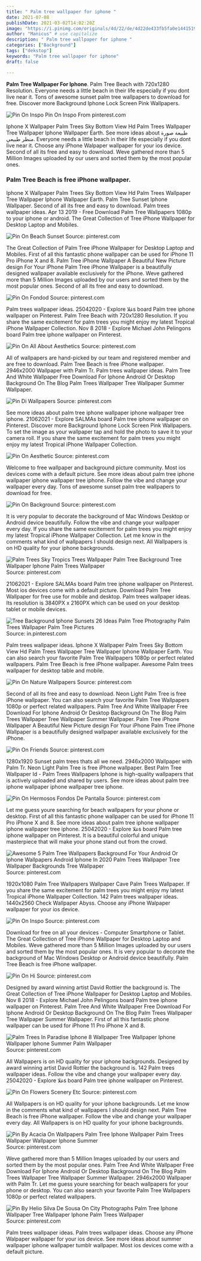 ```yaml
---
title: " Palm tree wallpaper for iphone "
date: 2021-07-08
publishDate: 2021-03-02T14:02:20Z
image: "https://i.pinimg.com/originals/4d/22/de/4d22de433fb5fa0e1441519f0f2aa95d.jpg"
author: "Manicus" # use capitalize
description: " Palm tree wallpaper for iphone "
categories: ["Background"]
tags: ["dekstop"]
keywords: "Palm tree wallpaper for iphone"
draft: false

---
```



**Palm Tree Wallpaper For Iphone**. Palm Tree Beach with 720x1280 Resolution. Everyone needs a little beach in their life especially if you dont live near it. Tons of awesome sunset palm tree wallpapers to download for free. Discover more Background Iphone Lock Screen Pink Wallpapers.

![Pin On Inspo](https://i.pinimg.com/474x/8e/3c/e7/8e3ce7be5993f8dfabc03c2609b29b33.jpg "Pin On Inspo")
Pin On Inspo From pinterest.com


Iphone X Wallpaper Palm Trees Sky Bottom View Hd Palm Trees Wallpaper Tree Wallpaper Iphone Wallpaper Earth. See more ideas about طبيعة صورة منظر طبيعي. Everyone needs a little beach in their life especially if you dont live near it. Choose any iPhone Walpaper wallpaper for your ios device. Second of all its free and easy to download. Weve gathered more than 5 Million Images uploaded by our users and sorted them by the most popular ones.

### Palm Tree Beach is free iPhone wallpaper.

Iphone X Wallpaper Palm Trees Sky Bottom View Hd Palm Trees Wallpaper Tree Wallpaper Iphone Wallpaper Earth. Palm Tree Sunset Iphone Wallpaper. Second of all its free and easy to download. Palm trees wallpaper ideas. Apr 13 2019 - Free Download Palm Tree Wallpapers 1080p to your iphone or android. The Great Collection of Tree iPhone Wallpaper for Desktop Laptop and Mobiles.


![Pin On Beach Sunset](https://i.pinimg.com/originals/4f/9b/7a/4f9b7a120648dea92573fbb6bff07436.jpg "Pin On Beach Sunset")
Source: pinterest.com

The Great Collection of Palm Tree iPhone Wallpaper for Desktop Laptop and Mobiles. First of all this fantastic phone wallpaper can be used for iPhone 11 Pro iPhone X and 8. Palm Tree iPhone Wallpaper A Beautiful New Picture design For Your iPhone Palm Tree iPhone Wallpaper is a beautifully designed wallpaper available exclusively for the iPhone. Weve gathered more than 5 Million Images uploaded by our users and sorted them by the most popular ones. Second of all its free and easy to download.

![Pin On Fondod](https://i.pinimg.com/originals/f6/8a/2e/f68a2e8e6b01d4955835c45431a52c99.png "Pin On Fondod")
Source: pinterest.com

Palm trees wallpaper ideas. 25042020 - Explore غلاs board Palm tree iphone wallpaper on Pinterest. Palm Tree Beach with 720x1280 Resolution. If you share the same excitement for palm trees you might enjoy my latest Tropical iPhone Wallpaper Collection. Nov 8 2018 - Explore Michael John Pelingons board Palm tree iphone wallpaper on Pinterest.

![Pin On All About Aesthetics](https://i.pinimg.com/originals/35/c9/70/35c97024c3caf2baf83c93fff20a0997.jpg "Pin On All About Aesthetics")
Source: pinterest.com

All of wallpapers are hand-picked by our team and registered member and are free to download. Palm Tree Beach is free iPhone wallpaper. 2946x2000 Wallpaper with Palm Tr. Palm trees wallpaper ideas. Palm Tree And White Wallpaper Free Download For Iphone Android Or Desktop Background On The Blog Palm Trees Wallpaper Tree Wallpaper Summer Wallpaper.

![Pin Di Wallpapers](https://i.pinimg.com/474x/ee/9d/93/ee9d93ec92ecfbe41ad518ddfafae3b3.jpg "Pin Di Wallpapers")
Source: pinterest.com

See more ideas about palm tree iphone wallpaper iphone wallpaper tree iphone. 21062021 - Explore SALMAs board Palm tree iphone wallpaper on Pinterest. Discover more Background Iphone Lock Screen Pink Wallpapers. To set the image as your wallpaper tap and hold the photo to save it to your camera roll. If you share the same excitement for palm trees you might enjoy my latest Tropical iPhone Wallpaper Collection.

![Pin On Aesthetic](https://i.pinimg.com/474x/73/3d/30/733d30214b2bfd3e5ea50f89feef394a.jpg "Pin On Aesthetic")
Source: pinterest.com

Welcome to free wallpaper and background picture community. Most ios devices come with a default picture. See more ideas about palm tree iphone wallpaper iphone wallpaper tree iphone. Follow the vibe and change your wallpaper every day. Tons of awesome sunset palm tree wallpapers to download for free.

![Pin On Background](https://i.pinimg.com/736x/80/7a/7c/807a7c630a8a4f50ec9a1743d721f0c5.jpg "Pin On Background")
Source: pinterest.com

It is very popular to decorate the background of Mac Windows Desktop or Android device beautifully. Follow the vibe and change your wallpaper every day. If you share the same excitement for palm trees you might enjoy my latest Tropical iPhone Wallpaper Collection. Let me know in the comments what kind of wallpapers I should design next. All Wallpapers is on HD quality for your iphone backgrounds.

![Palm Trees Sky Tropics Trees Wallpaper Palm Tree Background Tree Wallpaper Iphone Palm Trees Wallpaper](https://i.pinimg.com/originals/61/53/29/615329b595a178c8fb32e68dbf773af1.jpg "Palm Trees Sky Tropics Trees Wallpaper Palm Tree Background Tree Wallpaper Iphone Palm Trees Wallpaper")
Source: pinterest.com

21062021 - Explore SALMAs board Palm tree iphone wallpaper on Pinterest. Most ios devices come with a default picture. Download Palm Tree Wallpaper for free use for mobile and desktop. Palm trees wallpaper ideas. Its resolution is 3840PX x 2160PX which can be used on your desktop tablet or mobile devices.

![Tree Background Iphone Sunsets 26 Ideas Palm Tree Photography Palm Trees Wallpaper Palm Tree Pictures](https://i.pinimg.com/originals/dc/d1/2d/dcd12d42f37a38fd9729c598de83a16d.jpg "Tree Background Iphone Sunsets 26 Ideas Palm Tree Photography Palm Trees Wallpaper Palm Tree Pictures")
Source: in.pinterest.com

Palm trees wallpaper ideas. Iphone X Wallpaper Palm Trees Sky Bottom View Hd Palm Trees Wallpaper Tree Wallpaper Iphone Wallpaper Earth. You can also search your favorite Palm Tree Wallpapers 1080p or perfect related wallpapers. Palm Tree Beach is free iPhone wallpaper. Awesome Palm trees wallpaper for desktop table and mobile.

![Pin On Nature Wallpapers](https://i.pinimg.com/originals/82/ba/79/82ba79cb356972780169c901b50b4c50.jpg "Pin On Nature Wallpapers")
Source: pinterest.com

Second of all its free and easy to download. Neon Light Palm Tree is free iPhone wallpaper. You can also search your favorite Palm Tree Wallpapers 1080p or perfect related wallpapers. Palm Tree And White Wallpaper Free Download For Iphone Android Or Desktop Background On The Blog Palm Trees Wallpaper Tree Wallpaper Summer Wallpaper. Palm Tree iPhone Wallpaper A Beautiful New Picture design For Your iPhone Palm Tree iPhone Wallpaper is a beautifully designed wallpaper available exclusively for the iPhone.

![Pin On Friends](https://i.pinimg.com/originals/c3/8d/b1/c38db16d5e10883a3a8fd99a4bf88176.jpg "Pin On Friends")
Source: pinterest.com

1280x1920 Sunset palm trees thats all we need. 2946x2000 Wallpaper with Palm Tr. Neon Light Palm Tree is free iPhone wallpaper. Best Palm Tree Wallpaper Id - Palm Trees Wallpapers Iphone is high-quality wallpapers that is actively uploaded and shared by users. See more ideas about palm tree iphone wallpaper iphone wallpaper tree iphone.

![Pin On Hermosos Fondos De Pantalla](https://i.pinimg.com/originals/ee/e1/ee/eee1eef689eb14b396780314f4e7a985.jpg "Pin On Hermosos Fondos De Pantalla")
Source: pinterest.com

Let me guess youre searching for beach wallpapers for your phone or desktop. First of all this fantastic phone wallpaper can be used for iPhone 11 Pro iPhone X and 8. See more ideas about palm tree iphone wallpaper iphone wallpaper tree iphone. 25042020 - Explore غلاs board Palm tree iphone wallpaper on Pinterest. It is a beautiful colorful and unique masterpiece that will make your phone stand out from the crowd.

![Awesome 5 Palm Tree Wallpapers Background For Your Android Or Iphone Wallpapers Android Iphone In 2020 Palm Trees Wallpaper Tree Wallpaper Backgrounds Tree Wallpaper](https://i.pinimg.com/originals/a6/bd/57/a6bd5706b0505a1316585fd534c40b93.jpg "Awesome 5 Palm Tree Wallpapers Background For Your Android Or Iphone Wallpapers Android Iphone In 2020 Palm Trees Wallpaper Tree Wallpaper Backgrounds Tree Wallpaper")
Source: pinterest.com

1920x1080 Palm Tree Wallpapers Wallpaper Cave Palm Trees Wallpaper. If you share the same excitement for palm trees you might enjoy my latest Tropical iPhone Wallpaper Collection. 142 Palm trees wallpaper ideas. 1440x2560 Check Wallpaper Abyss. Choose any iPhone Walpaper wallpaper for your ios device.

![Pin On Inspo](https://i.pinimg.com/474x/8e/3c/e7/8e3ce7be5993f8dfabc03c2609b29b33.jpg "Pin On Inspo")
Source: pinterest.com

Download for free on all your devices - Computer Smartphone or Tablet. The Great Collection of Tree iPhone Wallpaper for Desktop Laptop and Mobiles. Weve gathered more than 5 Million Images uploaded by our users and sorted them by the most popular ones. It is very popular to decorate the background of Mac Windows Desktop or Android device beautifully. Palm Tree Beach is free iPhone wallpaper.

![Pin On Hi](https://i.pinimg.com/736x/b7/12/a1/b712a1267ba1d1259accbd33fa746ea6.jpg "Pin On Hi")
Source: pinterest.com

Designed by award winning artist David Rottier the background is. The Great Collection of Tree iPhone Wallpaper for Desktop Laptop and Mobiles. Nov 8 2018 - Explore Michael John Pelingons board Palm tree iphone wallpaper on Pinterest. Palm Tree And White Wallpaper Free Download For Iphone Android Or Desktop Background On The Blog Palm Trees Wallpaper Tree Wallpaper Summer Wallpaper. First of all this fantastic phone wallpaper can be used for iPhone 11 Pro iPhone X and 8.

![Palm Trees In Paradise Iphone 8 Wallpaper Tree Wallpaper Iphone Wallpaper Iphone Summer Palm Wallpaper](https://i.pinimg.com/736x/ae/b2/a8/aeb2a83c2e6ca74d645d8d02b7c40620.jpg "Palm Trees In Paradise Iphone 8 Wallpaper Tree Wallpaper Iphone Wallpaper Iphone Summer Palm Wallpaper")
Source: pinterest.com

All Wallpapers is on HD quality for your iphone backgrounds. Designed by award winning artist David Rottier the background is. 142 Palm trees wallpaper ideas. Follow the vibe and change your wallpaper every day. 25042020 - Explore غلاs board Palm tree iphone wallpaper on Pinterest.

![Pin On Flowers Scenery Etc](https://i.pinimg.com/736x/d3/aa/4c/d3aa4c47fdea6329b3a3fb31e6726ce6.jpg "Pin On Flowers Scenery Etc")
Source: pinterest.com

All Wallpapers is on HD quality for your iphone backgrounds. Let me know in the comments what kind of wallpapers I should design next. Palm Tree Beach is free iPhone wallpaper. Follow the vibe and change your wallpaper every day. All Wallpapers is on HD quality for your iphone backgrounds.

![Pin By Acacia On Wallpapers Palm Tree Iphone Wallpaper Palm Trees Wallpaper Wallpaper Iphone Summer](https://i.pinimg.com/originals/10/72/22/1072225f1b1636563b7879caa56fd411.jpg "Pin By Acacia On Wallpapers Palm Tree Iphone Wallpaper Palm Trees Wallpaper Wallpaper Iphone Summer")
Source: pinterest.com

Weve gathered more than 5 Million Images uploaded by our users and sorted them by the most popular ones. Palm Tree And White Wallpaper Free Download For Iphone Android Or Desktop Background On The Blog Palm Trees Wallpaper Tree Wallpaper Summer Wallpaper. 2946x2000 Wallpaper with Palm Tr. Let me guess youre searching for beach wallpapers for your phone or desktop. You can also search your favorite Palm Tree Wallpapers 1080p or perfect related wallpapers.

![Pin By Helio Silva De Sousa On City Photographs Palm Tree Iphone Wallpaper Tree Wallpaper Iphone Palm Trees Wallpaper](https://i.pinimg.com/originals/4d/22/de/4d22de433fb5fa0e1441519f0f2aa95d.jpg "Pin By Helio Silva De Sousa On City Photographs Palm Tree Iphone Wallpaper Tree Wallpaper Iphone Palm Trees Wallpaper")
Source: pinterest.com

Palm trees wallpaper ideas. Palm trees wallpaper ideas. Choose any iPhone Walpaper wallpaper for your ios device. See more ideas about summer wallpaper iphone wallpaper tumblr wallpaper. Most ios devices come with a default picture.

